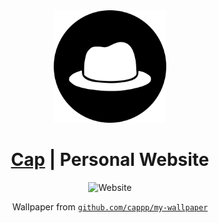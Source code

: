 <div align="center">
  <img src="./icon.png" alt="Cap" width="180px" height="180px">
  <h1><a href="https://cappp.github.io">Cap</a> | Personal Website</h1>
  <img src="https://user-images.githubusercontent.com/48036034/129101741-5fd64810-a9c0-4b66-b6f3-2850f9c3be22.png" alt="Website" width="800px" height="400px">
  <p>Wallpaper from <a href="https://github.com/cappp/my-wallpaper"><code>github.com/cappp/my-wallpaper</code></a></p>
</div>
